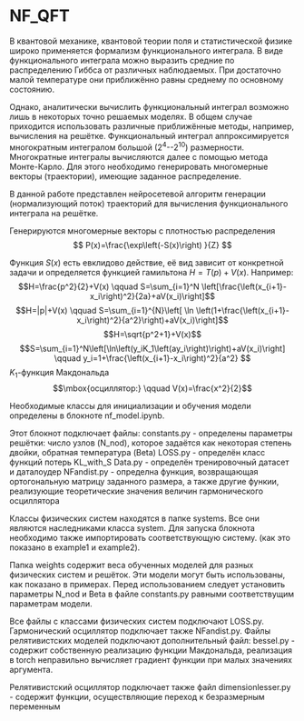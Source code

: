 # NF_QFT
В квантовой механике, квантовой теории поля и статистической физике широко применяется формализм функционального интеграла. 
В виде функционального интеграла можно выразить средние по распределению Гиббса от различных наблюдаемых. 
При достаточно малой температуре они приближённо равны среднему по основному состоянию. 
	
Однако, аналитически вычислить функциональный интеграл возможно лишь в некоторых точно решаемых моделях. 
В общем случае приходится использовать различные приближённые методы, например, вычисления на решётке. 
Функциональный интеграл аппроксимируется многократным интегралом большой ($2^4$--$2^{10}$) размерности. 
Многократные интегралы вычисляются далее с помощью метода Монте-Карло. 
Для этого необходимо генерировать многомерные векторы (траектории), имеющие заданное распределение.

В данной работе представлен нейросетевой алгоритм генерации (нормализующий поток) траекторий для вычисления функционального интеграла на решётке.

Генерируются многомерные векторы с плотностью распределения 
$$
P(x)=\frac{\exp\left(-S(x)\right) }{Z}
$$

Функция $S(x)$ есть евклидово действие, её вид зависит от конкретной задачи и определяется функцией гамильтона $H=T(p)+V(x)$. 
Например:
$$H=\frac{p^2}{2}+V(x) \qquad S=\sum_{i=1}^N \left[\frac{\left(x_{i+1}-x_i\right)^2}{2a}+aV(x_i)\right]$$
$$H=|p|+V(x) \qquad S=\sum_{i=1}^{N}\left[ \ln \left(1+\frac{\left(x_{i+1}-x_i\right)^2}{a^2}\right)+aV(x_i)\right]$$
$$H=\sqrt{p^2+1}+V(x)$$
$$S=\sum_{i=1}^N\left[\ln\left(y_iK_1\left(ay_i\right)\right)+aV(x_i)\right]      \qquad y_i=1+\frac{\left(x_{i+1}-x_i\right)^2}{a^2} $$
$K_1$-функция Макдональда
$$\mbox{осциллятор:} \qquad V(x)=\frac{x^2}{2}$$





Необходимые классы для инициализации и обучения модели определены в блокноте nf_model.ipynb. 

Этот блокнот подключает файлы:
constants.py - определены параметры решётки: число узлов (N_nod), которое задаётся как некоторая степень двойки, обратная температура (Beta)
LOSS.py - определён класс функций потерь KL_with_S
Data.py - определён тренировочный датасет и даталоудер
NFandist.py - определна функция, возвращающая ортогональную матрицу заданного размера, а также другие функии, реализующие теоретические значения величин гармонического осциллятора


Классы физических систем находятся в папке systems. Все они являются наследниками класса system. 
Для запуска блокнота необходимо также импортировать соответствующую систему. (как это показано в example1 и example2).

Папка weights содержит веса обученных моделей для разных физических систем и решёток. Эти модели могут быть использованы, как показано в примерах. Перед использованием следует установить параметры N_nod и Beta в файле constants.py равными соответствущим параметрам модели.

Все файлы с классами физических систем подключают LOSS.py. Гармонический осциллятор подключает также NFandist.py.
Файлы релятивистских моделей подключают дополнительный файл: 
bessel.py - содержит собственную реализацию функции Макдональда, реализация в torch неправильно вычисляет градиент функции при малых значениях аргумента.

Релятивистский осциллятор подключает также файл
dimensionlesser.py - содержит функции, осуществляющие переход к безразмерным переменным
